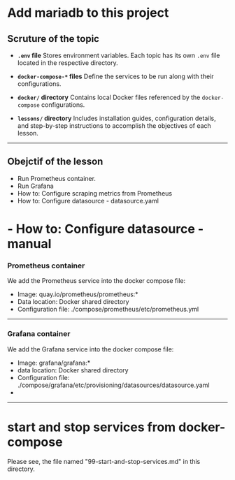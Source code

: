 # Add mariadb to this project


## Scruture of the topic 

* **`.env` file**
  Stores environment variables. Each topic has its own `.env` file located in the respective directory.

* **`docker-compose-*` files**
  Define the services to be run along with their configurations.

* **`docker/` directory**
  Contains local Docker files referenced by the `docker-compose` configurations.

* **`lessons/` directory**
  Includes installation guides, configuration details, and step-by-step instructions to accomplish the objectives of each lesson.

---

## Obejctif of the lesson 

- Run Prometheus container.
- Run Grafana
- How to: Configure scraping metrics from Prometheus
- How to: Configure datasource - datasource.yaml
# - How to: Configure datasource - manual

### Prometheus container

We add the Prometheus service into the docker compose file: 
- Image: quay.io/prometheus/prometheus:*
- Data location: Docker shared directory
- Configuration file: ./compose/prometheus/etc/prometheus.yml

---
### Grafana container

We add the Grafana service into the docker compose file: 
- Image: grafana/grafana:*
- data location: Docker shared directory
- Configuration file: ./compose/grafana/etc/provisioning/datasources/datasource.yaml
- 
---

# start and stop services from docker-compose
Please see, the file named "99-start-and-stop-services.md" in this directory.